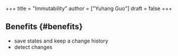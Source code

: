 +++
title = "Immutability"
author = ["Yuhang Guo"]
draft = false
+++

## Benefits {#benefits}

-   save states and keep a change history
-   detect changes
